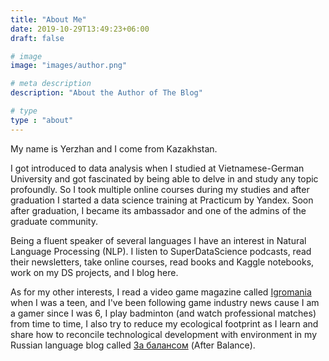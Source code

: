 ```yaml
---
title: "About Me"
date: 2019-10-29T13:49:23+06:00
draft: false

# image
image: "images/author.png"

# meta description
description: "About the Author of The Blog"

# type
type : "about"
---
```


My name is Yerzhan and I come from Kazakhstan.

I got introduced to data analysis when I studied at Vietnamese-German University and got fascinated by being able to delve in and study any topic profoundly. So I took multiple online courses during my studies and after graduation I started a data science training at Practicum by Yandex. Soon after graduation, I became its ambassador and one of the admins of the graduate community.

Being a fluent speaker of several languages I have an interest in Natural Language Processing (NLP). I listen to SuperDataScience podcasts, read their newsletters, take online courses, read books and Kaggle notebooks, work on my DS projects, and I blog here.

As for my other interests, I read a video game magazine called [Igromania](https://en.wikipedia.org/wiki/Igromania) when I was a teen, and I've been following game industry news cause I am a gamer since I was 6, I play badminton (and watch professional matches) from time to time, I also try to reduce my ecological footprint as I learn and share how to reconcile technological development with environment in my Russian language blog called [За балансом](https://yerkar.com) (After Balance).
